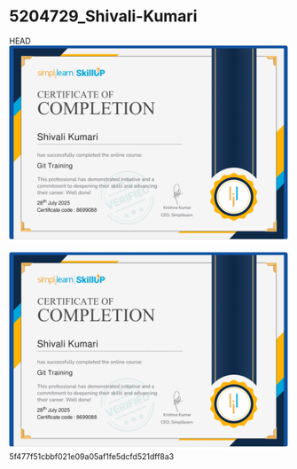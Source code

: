 # 5204729_Shivali-Kumari

 HEAD
<img src="https://github.com/Shivali20Kumari/5204729_Shivali-Kumari/blob/main/Git/GIT%20Certificate.jpg" alt="image">

<img src="https://github.com/Shivali20Kumari/5204729_Shivali-Kumari/blob/main/Git/GIT%20Certificate.jpg" alt="image">
5f477f51cbbf021e09a05af1fe5dcfd521dff8a3
